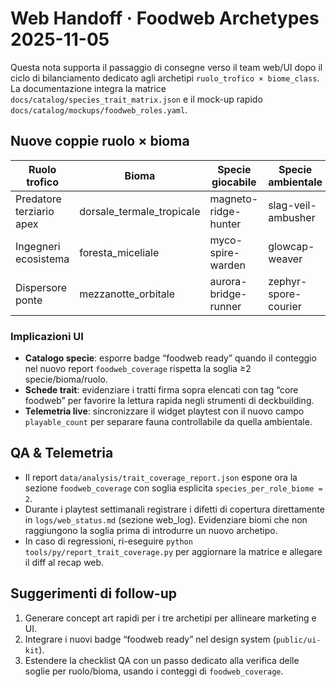 # Web Handoff · Foodweb Archetypes 2025-11-05

Questa nota supporta il passaggio di consegne verso il team web/UI dopo il
ciclo di bilanciamento dedicato agli archetipi `ruolo_trofico × biome_class`.
La documentazione integra la matrice `docs/catalog/species_trait_matrix.json` e
il mock-up rapido `docs/catalog/mockups/foodweb_roles.yaml`.

## Nuove coppie ruolo × bioma

| Ruolo trofico | Bioma | Specie giocabile | Specie ambientale | Tratti firma |
| --- | --- | --- | --- | --- |
| Predatore terziario apex | dorsale_termale_tropicale | magneto-ridge-hunter | slag-veil-ambusher | coda_frusta_cinetica · scheletro_idro_regolante · artigli_sette_vie |
| Ingegneri ecosistema | foresta_miceliale | myco-spire-warden | glowcap-weaver | filamenti_digestivi_compattanti · empatia_coordinativa · struttura_elastica_amorfa |
| Dispersore ponte | mezzanotte_orbitale | aurora-bridge-runner | zephyr-spore-courier | sacche_galleggianti_ascensoriali · mimetismo_cromatico_passivo · eco_interno_riflesso |

### Implicazioni UI

- **Catalogo specie**: esporre badge “foodweb ready” quando il conteggio nel
  nuovo report `foodweb_coverage` rispetta la soglia ≥2 specie/bioma/ruolo.
- **Schede trait**: evidenziare i tratti firma sopra elencati con tag “core
  foodweb” per favorire la lettura rapida negli strumenti di deckbuilding.
- **Telemetria live**: sincronizzare il widget playtest con il nuovo campo
  `playable_count` per separare fauna controllabile da quella ambientale.

## QA & Telemetria

- Il report `data/analysis/trait_coverage_report.json` espone ora la sezione
  `foodweb_coverage` con soglia esplicita `species_per_role_biome = 2`.
- Durante i playtest settimanali registrare i difetti di copertura direttamente
  in `logs/web_status.md` (sezione web_log). Evidenziare biomi che non raggiungono
  la soglia prima di introdurre un nuovo archetipo.
- In caso di regressioni, ri-eseguire `python tools/py/report_trait_coverage.py`
  per aggiornare la matrice e allegare il diff al recap web.

## Suggerimenti di follow-up

1. Generare concept art rapidi per i tre archetipi per allineare marketing e UI.
2. Integrare i nuovi badge “foodweb ready” nel design system (`public/ui-kit`).
3. Estendere la checklist QA con un passo dedicato alla verifica delle soglie
   per ruolo/bioma, usando i conteggi di `foodweb_coverage`.
